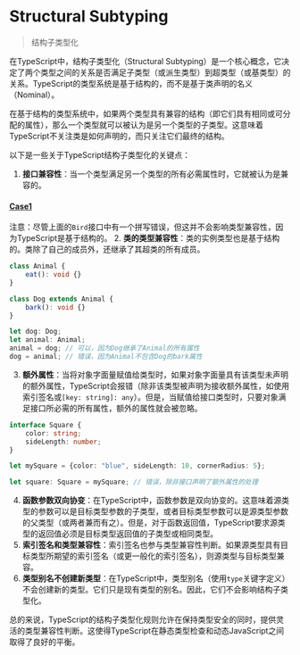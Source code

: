 # Structural Subtyping

> 结构子类型化

在TypeScript中，结构子类型化（Structural Subtyping）是一个核心概念，它决定了两个类型之间的关系是否满足子类型（或派生类型）到超类型（或基类型）的关系。TypeScript的类型系统是基于结构的，而不是基于类声明的名义（Nominal）。

在基于结构的类型系统中，如果两个类型具有兼容的结构（即它们具有相同或可分配的属性），那么一个类型就可以被认为是另一个类型的子类型。这意味着TypeScript不关注类是如何声明的，而只关注它们最终的结构。

以下是一些关于TypeScript结构子类型化的关键点：

1. **接口兼容性**：当一个类型满足另一个类型的所有必需属性时，它就被认为是兼容的。

#### [Case1](/cases/sturcturalTypeSytem/case2.ts)

注意：尽管上面的`Bird`接口中有一个拼写错误，但这并不会影响类型兼容性，因为TypeScript是基于结构的。
2. **类的类型兼容性**：类的实例类型也是基于结构的。类除了自己的成员外，还继承了其超类的所有成员。


```typescript
class Animal {
    eat(): void {}
}

class Dog extends Animal {
    bark(): void {}
}

let dog: Dog;
let animal: Animal;
animal = dog; // 可以，因为Dog继承了Animal的所有属性
dog = animal; // 错误，因为Animal不包含Dog的bark属性
```
3. **额外属性**：当将对象字面量赋值给类型时，如果对象字面量具有该类型未声明的额外属性，TypeScript会报错（除非该类型被声明为接收额外属性，如使用索引签名或`[key: string]: any`）。但是，当赋值给接口类型时，只要对象满足接口所必需的所有属性，额外的属性就会被忽略。


```typescript
interface Square {
    color: string;
    sideLength: number;
}

let mySquare = {color: "blue", sideLength: 10, cornerRadius: 5};

let square: Square = mySquare; // 错误，除非接口声明了额外属性的处理
```
4. **函数参数双向协变**：在TypeScript中，函数参数是双向协变的。这意味着源类型的参数可以是目标类型参数的子类型，或者目标类型参数可以是源类型参数的父类型（或两者兼而有之）。但是，对于函数返回值，TypeScript要求源类型的返回值必须是目标类型返回值的子类型或相同类型。
5. **索引签名和类型兼容性**：索引签名也参与类型兼容性判断。如果源类型具有目标类型所期望的索引签名（或更一般化的索引签名），则源类型与目标类型兼容。
6. **类型别名不创建新类型**：在TypeScript中，类型别名（使用`type`关键字定义）不会创建新的类型。它们只是现有类型的别名。因此，它们不会影响结构子类型化。

总的来说，TypeScript的结构子类型化规则允许在保持类型安全的同时，提供灵活的类型兼容性判断。这使得TypeScript在静态类型检查和动态JavaScript之间取得了良好的平衡。